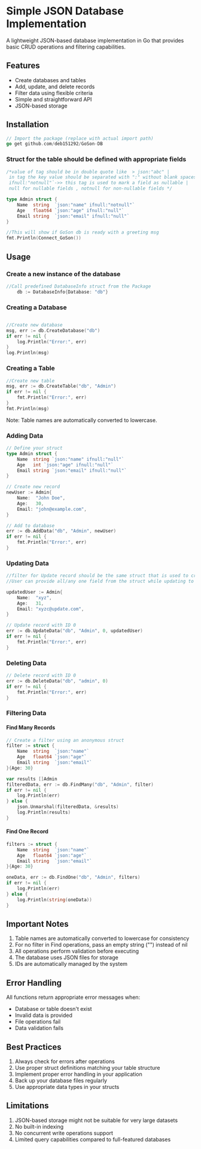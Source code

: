 ### 

# Simple JSON Database Implementation

A lightweight JSON-based database implementation in Go that provides basic CRUD operations and filtering capabilities.

## Features

- Create databases and tables
- Add, update, and delete records
- Filter data using flexible criteria
- Simple and straightforward API
- JSON-based storage

## Installation

```go
// Import the package (replace with actual import path)
go get github.com/deb151292/GoSon-DB
```
### Struct for the table should be defined with appropriate fields

```go
/*value of tag should be in double quote like  > json:"abc" |
 in tag the key value should be separated with ":" without blank spaces |
 ifnull:"notnull"`->> this tag is used to mark a field as nullable |
 null for nullable fields , notnull for non-nullable fields */

type Admin struct {
	Name  string  `json:"name" ifnull:"notnull"` 
	Age   float64 `json:"age" ifnull:"null"`
	Email string  `json:"email" ifnull:"null"`
}

```

```go 
//This will show if GoSon db is ready with a greeting msg
fmt.Println(Connect_GoSon())
```
## Usage
### Create a new instance of the database
```go
//Call predefined DatabaseInfo struct from the Package
	db := DatabaseInfo{Database: "db"}
```

### Creating a Database

```go

//Create new database
msg, err := db.CreateDatabase("db")
if err != nil {
    log.Println("Error:", err)
}
log.Println(msg)
```

### Creating a Table

```go
//Create new table
msg, err := db.CreateTable("db", "Admin")
if err != nil {
    fmt.Println("Error:", err)
}
fmt.Println(msg)
```

Note: Table names are automatically converted to lowercase.

### Adding Data

```go
// Define your struct
type Admin struct {
    Name  string `json:"name" ifnull:"null"`
    Age   int `json:"age" ifnull:"null"`
    Email string `json:"email" ifnull:"null"`
}

// Create new record
newUser := Admin{
    Name:  "John Doe",
    Age:   30,
    Email: "john@example.com",
}

// Add to database
err := db.AddData("db", "Admin", newUser)
if err != nil {
    fmt.Println("Error:", err)
}
```

### Updating Data

```go
//filter for Update record should be the same struct that is used to create new record
//User can provide all/any one field from the struct while updating to update specific field

updatedUser := Admin{
    Name:  "xyz",
    Age:   31,
    Email: "xyzc@update.com",
}

// Update record with ID 0
err := db.UpdateData("db", "Admin", 0, updatedUser)
if err != nil {
    fmt.Println("Error:", err)
}
```

### Deleting Data

```go
// Delete record with ID 0
err := db.DeleteData("db", "admin", 0)
if err != nil {
    fmt.Println("Error:", err)
}
```

### Filtering Data

#### Find Many Records

```go
// Create a filter using an anonymous struct
filter := struct {
    Name  string  `json:"name"`
    Age   float64 `json:"age"`
    Email string  `json:"email"`
}{Age: 30}

var results []Admin
filteredData, err := db.FindMany("db", "Admin", filter)
if err != nil {
    log.Println(err)
} else {
    json.Unmarshal(filteredData, &results)
    log.Println(results)
}
```

#### Find One Record

```go
filters := struct {
    Name  string  `json:"name"`
    Age   float64 `json:"age"`
    Email string  `json:"email"`
}{Age: 30}

oneData, err := db.FindOne("db", "Admin", filters)
if err != nil {
    log.Println(err)
} else {
    log.Println(string(oneData))
}
```

## Important Notes

1. Table names are automatically converted to lowercase for consistency
2. For no filter in Find operations, pass an empty string ("") instead of nil
3. All operations perform validation before executing
4. The database uses JSON files for storage
5. IDs are automatically managed by the system

## Error Handling

All functions return appropriate error messages when:
- Database or table doesn't exist
- Invalid data is provided
- File operations fail
- Data validation fails

## Best Practices

1. Always check for errors after operations
2. Use proper struct definitions matching your table structure
3. Implement proper error handling in your application
4. Back up your database files regularly
5. Use appropriate data types in your structs

## Limitations

1. JSON-based storage might not be suitable for very large datasets
2. No built-in indexing
3. No concurrent write operations support
4. Limited query capabilities compared to full-featured databases

